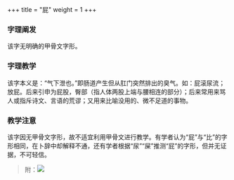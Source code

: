 +++
title = "屁"
weight = 1
+++
### 字理阐发
该字无明确的甲骨文字形。
### 字理教学
该字本义是：“气下泄也。”即肠道产生但从肛门突然排出的臭气。如：屁滚尿流；放屁。后来引申为屁股，臀部（指人体两股上端与腰相连的部分）；后来常用来骂人或指斥诗文、言语的荒谬；又用来比喻没用的、微不足道的事物。
### 教学注意
该字因无甲骨文字形，故不适宜利用甲骨文进行教学。有学者认为“屁”与“比”的字形相同，在卜辞中却解释不通，还有学者根据“尿”“屎”推测“屁”的字形，但并无证据，不可轻信。

>附：![](images/屎尿.png)